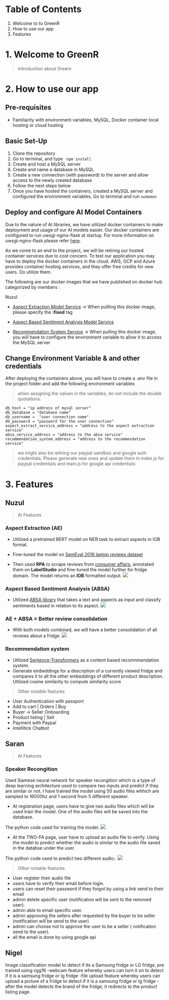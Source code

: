 # Table of Contents
1. Welcome to to GreenR
2. How to use our app
3. Features
# 1. Welcome to GreenR

>Introduction about Greenr

# 2. How to use our app
## Pre-requisites

- Familiarity with environment variables, MySQL, Docker container local hosting or cloud hosting

## Basic Set-Up

1. Clone the repository
2. Go to terminal, and type ``` npm install```
4. Create and host a MySQL server
5. Create and name a database in MySQL
6. Create a new connection (with password) to the server and allow access to the newly created database
7. Follow the next steps below
8. Once you have hosted the containers, created a MySQL server and configured the environment variables. Go to terminal and run ```nodemon```

## Deploy and configure AI Model Containers

Due to the nature of AI libraries, we have utilized docker containers to make deployment and usage of our AI models easier. Our docker containers are configured to run uwsgi-nginx-flask at startup. For more information on uwsgi-nginx-flask please refer [here](https://hub.docker.com/r/tiangolo/uwsgi-nginx-flask/). 

As we come to an end to the project, we will be retiring our hosted container services due to cost concern. To test our application you may have to deploy the docker containers in the cloud. AWS, GCP and Azure provides container hosting services, and they offer free credits for new users. Do utilize them.

The following are our docker images that we have published on docker hub categorized by members :

Nuzul
- [Aspect Extraction Model Service](https://hub.docker.com/repository/docker/nuzulfirdaly/aspect-extract) -> When pullling this docker image, please specify the **:fixed** tag

- [Aspect Based Sentiment Analysis Model Service]()

- [Recommendation System Service]() -> When pulling this docker image, you will have to configure the environment variable to allow it to access the MySQL server 
## Change Environment Variable & and other credentials

After deploying the containers above, you will have to create a .env file in the project folder and add the following environment variables
>when assigning the values in the variables, do not include the double quotations.
```
db_host = "ip address of mysql server"
db_database = "database name"
db_username =  "user connection name"
db_password = "password for the user connection"
aspect_extract_service_address = "address to the aspect extraction service"
absa_service_address = "address to the absa service"
recommendation_system_address = "address to the recommendation service"

```
>we might also be retiring our paypal sandbox and google auth credentials. Please generate new ones and update them in index.js for paypal credentials and  main.js for google api credentials

# 3. Features
##  Nuzul

> AI Features
### **Aspect Extraction (AE)**
- Utilized a pretrained BERT model on NER task to extract aspects in IOB format. 
- Fine-tuned the model on [SemEval 2016 laptop reviews dataset](http://metashare.ilsp.gr:8080/repository/browse/semeval-2016-absa-laptop-reviews-english-train-data-subtask-1/0ec1d3b0563211e58a25842b2b6a04d77d2f0983ccfa4936a25ddb821d46e220/)

- Then used  **RPA** to scrape reviews from [consumer affairs](https://www.consumeraffairs.com/homeowners/lg_refrigerator.html), annotated them on **LabelStudio** and fine-tuned the model further for fridge domain.
 The model returns an **IOB** formatted output. ![](/readME_Images/AE%20Training.jpg)


### **Aspect Based Sentiment Analysis (ABSA)**
- Utilized [ABSA library](https://github.com/ScalaConsultants/Aspect-Based-Sentiment-Analysis) that takes a text and aspects as input and classify sentiments based in relation to its aspect. ![](/readME_Images/ABSA_library.jpg)


### **AE + ABSA = Better review consolidation**
- With both models combined, we will have a better consolidation of all reviews about a fridge. ![](/readME_Images/absa.jpg)
### **Recommendation system**
- Utilized [Sentence-Transformers](https://huggingface.co/sentence-transformers) as a content based recomnmendation system. 
- Generate embeddings for a description of a currently viewed fridge and compares it to all the other embeddings of different product description. Utilized cosine similarity to compute similarity score


> Other notable features
- User Authentication with passport
- Add to cart | Orders | Buy
- Buyer -> Seller Onboarding
- Product listing |  Sell
- Payment with Paypal
-  Intellitick Chatbot

##  Saran

> AI Features
### **Speaker Recongition**

Used Siamese neural network for speaker recongition which is a type of deep learning architecture used to compare two inputs and predict if they are similar or not.
I have trained the model using 50 audio files whhich are sampled to 16000hz and 1 second from 5 different speaker.

- At registration page, users have to give two audio files which will be used train the model. One of the audio files will be saved into the database.

 The python code used for training the model. ![](/readME_Images/image.png)
 
 - At the TWO-FA page, user have to upload an audio file to verify. Using the model to predict whether the audio is similar to the audio file saved in the databse under the user.
 
  The python code used to predict two different audio:. ![](/readME_Images/predict.png)
  
  
  > Other notable features
- User register their audio file
- users have to verify their email before login.
- users can reset their password if they forgot by using a link send to their email
- admin delete specific user (notification will be sent to the removed user).
- admin able to email specific user. 
- admin approving the sellers after requested by the buyer to be seller (notification will be send to the user) 
- admin can choose not to approve the user to be a seller ( notification send to the user). 
- all the email is done by using google api

  
 





##  Nigel
Image classification model to detect if its a Samsung fridge or LG fridge,
pre trained using vgg16
-webcam feature whereby users can turn it on to detect if it is a samsung fridge or lg fridge
-file upload feature whereby users can upload a picture of a fridge to detect if it is a samsung fridge or lg fridge
-after the model detects the brand of the fridge, it redirects to the product listing page.

